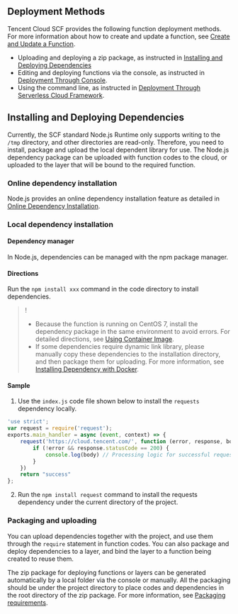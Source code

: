 
## Deployment Methods

Tencent Cloud SCF provides the following function deployment methods. For more information about how to create and update a function, see [Create and Update a Function](https://intl.cloud.tencent.com/document/product/583/19806).

- Uploading and deploying a zip package, as instructed in [Installing and Deploying Dependencies](#install)
- Editing and deploying functions via the console, as instructed in [Deployment Through Console](https://intl.cloud.tencent.com/document/product/583/32741).
- Using the command line, as instructed in [Deployment Through Serverless Cloud Framework](https://intl.cloud.tencent.com/document/product/583/32741).

## Installing and Deploying Dependencies[](id:install)

Currently, the SCF standard Node.js Runtime only supports writing to the `/tmp` directory, and other directories are read-only. Therefore, you need to install, package and upload the local dependent library for use. The Node.js dependency package can be uploaded with function codes to the cloud, or uploaded to the layer that will be bound to the required function.

### Online dependency installation

Node.js provides an online dependency installation feature as detailed in [Online Dependency Installation](https://intl.cloud.tencent.com/document/product/583/38105).

### Local dependency installation


#### Dependency manager

In Node.js, dependencies can be managed with the npm package manager.

#### Directions

Run the `npm install xxx` command in the code directory to install dependencies.


>!
>- Because the function is running on CentOS 7, install the dependency package in the same environment to avoid errors. For detailed directions, see [Using Container Image](https://intl.cloud.tencent.com/document/product/583/39009).
>- If some dependencies require dynamic link library, please manually copy these dependencies to the installation directory, and then package them for uploading. For more information, see [Installing Dependency with Docker](https://intl.cloud.tencent.com/document/product/583/38127).

#### Sample
1. Use the `index.js` code file shown below to install the `requests` dependency locally.
```js
'use strict';
var request = require('request');
exports.main_handler = async (event, context) => {
    request('https://cloud.tencent.com/', function (error, response, body) {
        if (!error && response.statusCode == 200) {
            console.log(body) // Processing logic for successful request
        }
    })
    return "success"
};
```

2. Run the `npm install request` command to install the requests dependency under the current directory of the project. 


### Packaging and uploading

You can upload dependencies together with the project, and use them through the `require` statement in function codes. You can also package and deploy dependencies to a layer, and bind the layer to a function being created to reuse them.

The zip package for deploying functions or layers can be generated automatically by a local folder via the console or manually. All the packaging should be under the project directory to place codes and dependencies in the root directory of the zip package. For more information, see [Packaging requirements](https://intl.cloud.tencent.com/document/product/583/32741).

